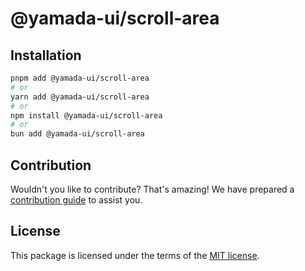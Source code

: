 # @yamada-ui/scroll-area

## Installation

```sh
pnpm add @yamada-ui/scroll-area
# or
yarn add @yamada-ui/scroll-area
# or
npm install @yamada-ui/scroll-area
# or
bun add @yamada-ui/scroll-area
```

## Contribution

Wouldn't you like to contribute? That's amazing! We have prepared a [contribution guide](https://github.com/yamada-ui/yamada-ui/blob/main/CONTRIBUTING.md) to assist you.

## License

This package is licensed under the terms of the
[MIT license](https://github.com/yamada-ui/yamada-ui/blob/main/LICENSE).
